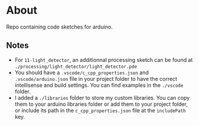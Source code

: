# About

Repo containing code sketches for arduino.

## Notes

- For `11-light_detector`, an additionnal processing sketch can be found at `./processing/light_detector/light_detector.pde`
- You should have a `.vscode/c_cpp_properties.json` and `.vscode/arduino.json` file in your project folder to have the correct intellisense and build settings. You can find examples in the `./vscode` folder.
- I added a `./libraries` folder to store my custom libraries. You can copy them to your arduino libraries folder or add them to your project folder, or include its path in the `c_cpp_properties.json` file at the `includePath` key.
